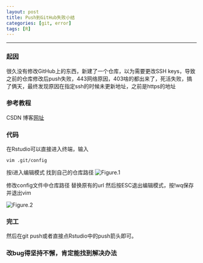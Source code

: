 ```yaml
---
layout: post
title: Push到GitHub失败小结
categories: [git, error]
tags: [R]
---
```

***

### 起因  
很久没有修改GitHub上的东西，新建了一个仓库，以为需要更改SSH keys，导致之前的仓库修改后push失败，443网络原因，403啥的都出来了，死活失败，搞了俩天，最终发现原因在指定ssh的时候未更新地址，之前是https的地址

### 参考教程
CSDN 博客[网址](https://blog.csdn.net/qinglianchen0851/article/details/89322933)

### 代码
在Rstudio可以直接进入终端，输入
```
vim .git/config
```
按i进入编辑模式
找到自己的仓库路径
![Figure.1](https://pic1.zhimg.com/80/v2-2d91fba1ec3bf158b3b8626944ae51ac_1440w.jpg)

修改config文件中仓库路径
替换原有的url
然后按ESC退出编辑模式，按!wq保存并退出vim  

![Figure.2](https://pic3.zhimg.com/80/v2-d6b4918500990b41800a70225371fc06_1440w.jpg)

### 完工
然后在git push或者直接点Rstudio中的push箭头即可。

### 改bug得坚持不懈，肯定能找到解决办法
